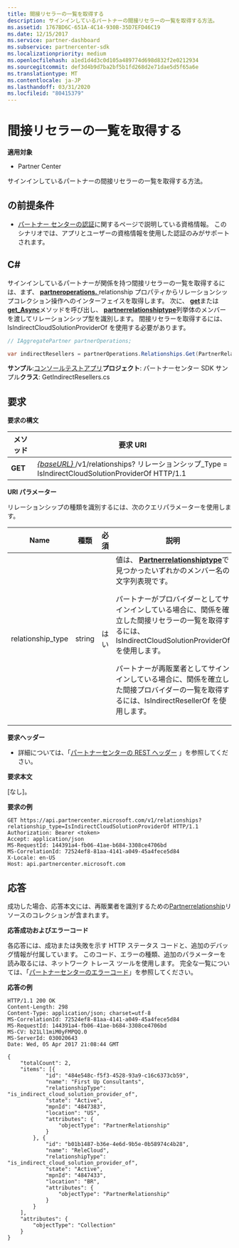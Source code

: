 ```yaml
---
title: 間接リセラーの一覧を取得する
description: サインインしているパートナーの間接リセラーの一覧を取得する方法。
ms.assetid: 1767BD6C-651A-4C14-930B-35D7EFD46C19
ms.date: 12/15/2017
ms.service: partner-dashboard
ms.subservice: partnercenter-sdk
ms.localizationpriority: medium
ms.openlocfilehash: a1ed1d4d3c0d105a489774d698d832f2e0212934
ms.sourcegitcommit: def3d4b9d7ba2bf5b1fd268d2e71dae5d5f65a6e
ms.translationtype: MT
ms.contentlocale: ja-JP
ms.lasthandoff: 03/31/2020
ms.locfileid: "80415379"
---
```

# <a name="retrieve-a-list-of-indirect-resellers"></a>間接リセラーの一覧を取得する


**適用対象**

- Partner Center

サインインしているパートナーの間接リセラーの一覧を取得する方法。

## <a name="span-idprerequisitesspan-idprerequisitesspan-idprerequisitesprerequisites"></a><span id="Prerequisites"/><span id="prerequisites"/><span id="PREREQUISITES"/>の前提条件


- [パートナー センターの認証](partner-center-authentication.md)に関するページで説明している資格情報。 このシナリオでは、アプリとユーザーの資格情報を使用した認証のみがサポートされます。

## <a name="span-idc_span-idc_c"></a><span id="C_"/><span id="c_"/>C#


サインインしているパートナーが関係を持つ間接リセラーの一覧を取得するには、まず、 [**partneroperations.** ](https://docs.microsoft.com/dotnet/api/microsoft.store.partnercenter.ipartner.relationships) relationship プロパティからリレーションシップコレクション操作へのインターフェイスを取得します。 次に、 [**get**](https://docs.microsoft.com/dotnet/api/microsoft.store.partnercenter.relationships.irelationshipcollection.get)または[**get\_Async**](https://docs.microsoft.com/dotnet/api/microsoft.store.partnercenter.relationships.irelationshipcollection.getasync)メソッドを呼び出し、 [**partnerrelationshiptype**](https://docs.microsoft.com/dotnet/api/microsoft.store.partnercenter.models.relationships.partnerrelationshiptype)列挙体のメンバーを渡してリレーションシップ型を識別します。 間接リセラーを取得するには、IsIndirectCloudSolutionProviderOf を使用する必要があります。

``` csharp
// IAggregatePartner partnerOperations;

var indirectResellers = partnerOperations.Relationships.Get(PartnerRelationshipType.IsIndirectCloudSolutionProviderOf);
```

**サンプル**:[コンソールテストアプリ](console-test-app.md)**プロジェクト**: パートナーセンター SDK サンプル**クラス**: GetIndirectResellers.cs

## <a name="span-idrequestspan-idrequestspan-idrequestrequest"></a><span id="Request"/><span id="request"/><span id="REQUEST"/>要求


**要求の構文**

| メソッド  | 要求 URI                                                                                                                |
|---------|----------------------------------------------------------------------------------------------------------------------------|
| **GET** | [ *{baseURL}* ](partner-center-rest-urls.md)/v1/relationships? リレーションシップ\_Type = IsIndirectCloudSolutionProviderOf HTTP/1.1 |

 

**URI パラメーター**

リレーションシップの種類を識別するには、次のクエリパラメーターを使用します。

<table>
<colgroup>
<col width="25%" />
<col width="25%" />
<col width="25%" />
<col width="25%" />
</colgroup>
<thead>
<tr class="header">
<th>Name</th>
<th>種類</th>
<th>必須</th>
<th>説明</th>
</tr>
</thead>
<tbody>
<tr class="odd">
<td>relationship_type</td>
<td>string</td>
<td>はい</td>
<td>値は、 <a href="https://docs.microsoft.com/dotnet/api/microsoft.store.partnercenter.models.relationships.partnerrelationshiptype"><strong>Partnerrelationshiptype</strong></a>で見つかったいずれかのメンバー名の文字列表現です。
<p>パートナーがプロバイダーとしてサインインしている場合に、関係を確立した間接リセラーの一覧を取得するには、IsIndirectCloudSolutionProviderOf を使用します。</p>
<p>パートナーが再販業者としてサインインしている場合に、関係を確立した間接プロバイダーの一覧を取得するには、IsIndirectResellerOf を使用します。</p></td>
</tr>
</tbody>
</table>

 

**要求ヘッダー**

- 詳細については、「[パートナーセンターの REST ヘッダー](headers.md) 」を参照してください。

**要求本文**

[なし]。

**要求の例**

```http
GET https://api.partnercenter.microsoft.com/v1/relationships?relationship_type=IsIndirectCloudSolutionProviderOf HTTP/1.1
Authorization: Bearer <token>
Accept: application/json
MS-RequestId: 144391a4-fb06-41ae-b684-3308ce4706bd
MS-CorrelationId: 72524ef8-81aa-4141-a049-45a4fece5d84
X-Locale: en-US
Host: api.partnercenter.microsoft.com
```

## <a name="span-idresponsespan-idresponsespan-idresponseresponse"></a><span id="Response"/><span id="response"/><span id="RESPONSE"/>応答


成功した場合、応答本文には、再販業者を識別するための[Partnerrelationship](relationships-resources.md)リソースのコレクションが含まれます。

**応答成功およびエラーコード**

各応答には、成功または失敗を示す HTTP ステータス コードと、追加のデバッグ情報が付属しています。 このコード、エラーの種類、追加のパラメーターを読み取るには、ネットワーク トレース ツールを使用します。 完全な一覧については、「[パートナーセンターのエラーコード](error-codes.md)」を参照してください。

**応答の例**

```http
HTTP/1.1 200 OK
Content-Length: 298
Content-Type: application/json; charset=utf-8
MS-CorrelationId: 72524ef8-81aa-4141-a049-45a4fece5d84
MS-RequestId: 144391a4-fb06-41ae-b684-3308ce4706bd
MS-CV: b21Ll1miM0yFMPQQ.0
MS-ServerId: 030020643
Date: Wed, 05 Apr 2017 21:08:44 GMT

{
    "totalCount": 2,
    "items": [{
            "id": "484e548c-f5f3-4528-93a9-c16c6373cb59",
            "name": "First Up Consultants",
            "relationshipType": "is_indirect_cloud_solution_provider_of",
            "state": "Active",
            "mpnId": "4847383",
            "location": "US",
            "attributes": {
                "objectType": "PartnerRelationship"
            }
        }, {
            "id": "b01b1487-b36e-4e6d-9b5e-0b58974c4b28",
            "name": "ReleCloud",
            "relationshipType": "is_indirect_cloud_solution_provider_of",
            "state": "Active",
            "mpnId": "4847433",
            "location": "BR",
            "attributes": {
                "objectType": "PartnerRelationship"
            }
        }
    ],
    "attributes": {
        "objectType": "Collection"
    }
}
```

 

 





